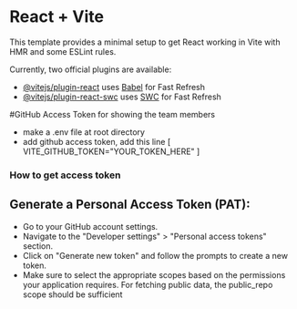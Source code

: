 # React + Vite

This template provides a minimal setup to get React working in Vite with HMR and some ESLint rules.

Currently, two official plugins are available:

- [@vitejs/plugin-react](https://github.com/vitejs/vite-plugin-react/blob/main/packages/plugin-react/README.md) uses [Babel](https://babeljs.io/) for Fast Refresh
- [@vitejs/plugin-react-swc](https://github.com/vitejs/vite-plugin-react-swc) uses [SWC](https://swc.rs/) for Fast Refresh



#GitHub Access Token for showing the team members
- make a .env file at root directory
- add github access token, add this line [ VITE_GITHUB_TOKEN="YOUR_TOKEN_HERE" ]
 
 ### How to get access token

## Generate a Personal Access Token (PAT):

- Go to your GitHub account settings.
- Navigate to the "Developer settings" > "Personal access tokens" section.
- Click on "Generate new token" and follow the prompts to create a new token.
- Make sure to select the appropriate scopes based on the permissions your application requires. For fetching public data, the public_repo scope should be sufficient